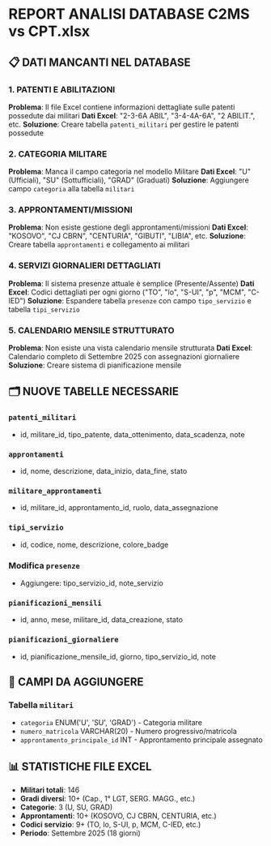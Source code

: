 # REPORT ANALISI DATABASE C2MS vs CPT.xlsx

## 📋 DATI MANCANTI NEL DATABASE

### 1. PATENTI E ABILITAZIONI
**Problema**: Il file Excel contiene informazioni dettagliate sulle patenti possedute dai militari
**Dati Excel**: "2-3-6A ABIL", "3-4-4A-6A", "2 ABILIT.", etc.
**Soluzione**: Creare tabella `patenti_militari` per gestire le patenti possedute

### 2. CATEGORIA MILITARE  
**Problema**: Manca il campo categoria nel modello Militare
**Dati Excel**: "U" (Ufficiali), "SU" (Sottufficiali), "GRAD" (Graduati)
**Soluzione**: Aggiungere campo `categoria` alla tabella `militari`

### 3. APPRONTAMENTI/MISSIONI
**Problema**: Non esiste gestione degli approntamenti/missioni
**Dati Excel**: "KOSOVO", "CJ CBRN", "CENTURIA", "GIBUTI", "LIBIA", etc.
**Soluzione**: Creare tabella `approntamenti` e collegamento ai militari

### 4. SERVIZI GIORNALIERI DETTAGLIATI
**Problema**: Il sistema presenze attuale è semplice (Presente/Assente)
**Dati Excel**: Codici dettagliati per ogni giorno ("TO", "lo", "S-UI", "p", "MCM", "C-IED")
**Soluzione**: Espandere tabella `presenze` con campo `tipo_servizio` e tabella `tipi_servizio`

### 5. CALENDARIO MENSILE STRUTTURATO
**Problema**: Non esiste una vista calendario mensile strutturata
**Dati Excel**: Calendario completo di Settembre 2025 con assegnazioni giornaliere
**Soluzione**: Creare sistema di pianificazione mensile

## 🗂️ NUOVE TABELLE NECESSARIE

### `patenti_militari`
- id, militare_id, tipo_patente, data_ottenimento, data_scadenza, note

### `approntamenti` 
- id, nome, descrizione, data_inizio, data_fine, stato

### `militare_approntamenti`
- id, militare_id, approntamento_id, ruolo, data_assegnazione

### `tipi_servizio`
- id, codice, nome, descrizione, colore_badge

### Modifica `presenze`
- Aggiungere: tipo_servizio_id, note_servizio

### `pianificazioni_mensili`
- id, anno, mese, militare_id, data_creazione, stato

### `pianificazioni_giornaliere`
- id, pianificazione_mensile_id, giorno, tipo_servizio_id, note

## 🔄 CAMPI DA AGGIUNGERE

### Tabella `militari`
- `categoria` ENUM('U', 'SU', 'GRAD') - Categoria militare
- `numero_matricola` VARCHAR(20) - Numero progressivo/matricola
- `approntamento_principale_id` INT - Approntamento principale assegnato

## 📊 STATISTICHE FILE EXCEL
- **Militari totali**: 146
- **Gradi diversi**: 10+ (Cap., 1° LGT, SERG. MAGG., etc.)
- **Categorie**: 3 (U, SU, GRAD)  
- **Approntamenti**: 10+ (KOSOVO, CJ CBRN, CENTURIA, etc.)
- **Codici servizio**: 9+ (TO, lo, S-UI, p, MCM, C-IED, etc.)
- **Periodo**: Settembre 2025 (18 giorni)
